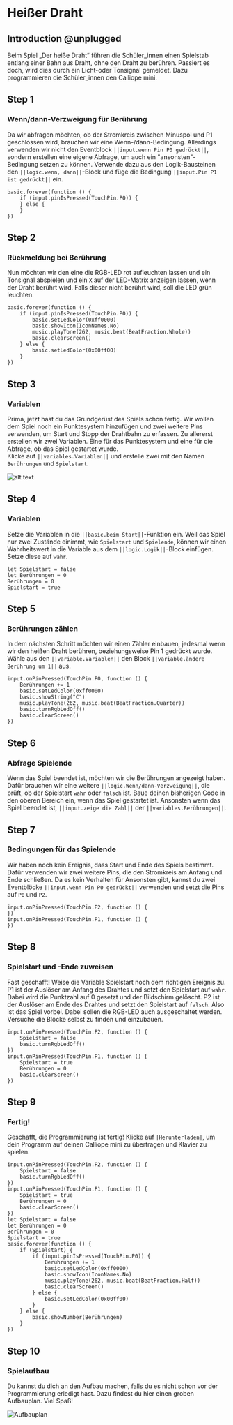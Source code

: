 # Heißer Draht

## Introduction @unplugged

Beim Spiel „Der heiße Draht“ führen die Schüler_innen einen Spielstab entlang 
einer Bahn aus Draht, ohne den Draht zu berühren. 
Passiert es doch, wird dies durch ein Licht-oder Tonsignal gemeldet. 
Dazu programmieren die Schüler_innen den Calliope mini.

## Step 1

### Wenn/dann-Verzweigung für Berührung

Da wir abfragen möchten, ob der Stromkreis zwischen Minuspol und P1 geschlossen wird, brauchen wir eine Wenn-/dann-Bedingung.
Allerdings verwenden wir nicht den Eventblock ``||input.wenn Pin P0 gedrückt||``, sondern erstellen eine eigene Abfrage, um auch ein "ansonsten"-Bedingung setzen zu können.
Verwende dazu aus den Logik-Bausteinen den ``||logic.wenn, dann||``-Block und füge die Bedingung ``||input.Pin P1 ist gedrückt||`` ein.

```blocks
basic.forever(function () {
    if (input.pinIsPressed(TouchPin.P0)) {
    } else {
    }
})
```

## Step 2

### Rückmeldung bei Berührung

Nun möchten wir den eine die RGB-LED rot aufleuchten lassen und ein Tonsignal abspielen und ein ``X`` auf der LED-Matrix anzeigen lassen, wenn der Draht berührt wird.
Falls dieser nicht berührt wird, soll die LED grün leuchten.

```blocks
basic.forever(function () {
    if (input.pinIsPressed(TouchPin.P0)) {
        basic.setLedColor(0xff0000)
        basic.showIcon(IconNames.No)
        music.playTone(262, music.beat(BeatFraction.Whole))
        basic.clearScreen()
    } else {
        basic.setLedColor(0x00ff00)
    }
})
```

## Step 3

### Variablen

Prima, jetzt hast du das Grundgerüst des Spiels schon fertig.
Wir wollen dem Spiel noch ein Punktesystem hinzufügen und zwei weitere Pins verwenden, um Start und Stopp der Drahtbahn zu erfassen.
Zu allererst erstellen wir zwei Variablen. Eine für das Punktesystem und eine für die Abfrage, ob das Spiel gestartet wurde.  
Klicke auf ``||variables.Variablen||`` und erstelle zwei mit den Namen ``Berührungen`` und ``Spielstart``.

![alt text](https://raw.githubusercontent.com/Amerlander/makecode-tutorials/master/assets/images/variablen.gif)

## Step 4 

### Variablen

Setze die Variablen in die ``||basic.beim Start||``-Funktion ein.
Weil das Spiel nur zwei Zustände einimmt, wie ``Spielstart`` und ``Spielende``, können wir einen 
Wahrheitswert in die Variable aus dem ``||logic.Logik||``-Block einfügen. Setze diese auf ``wahr``.


```blocks
let Spielstart = false
let Berührungen = 0
Berührungen = 0
Spielstart = true
```

## Step 5 

### Berührungen zählen

In dem nächsten Schritt möchten wir einen Zähler einbauen, jedesmal wenn wir den heißen Draht berühren, beziehungsweise Pin 1 gedrückt wurde.
Wähle aus den ``||variable.Variablen||`` den Block ``||variable.ändere Berührung um 1||`` aus.

```blocks
input.onPinPressed(TouchPin.P0, function () {
    Berührungen += 1
    basic.setLedColor(0xff0000)
    basic.showString("C")
    music.playTone(262, music.beat(BeatFraction.Quarter))
    basic.turnRgbLedOff()
    basic.clearScreen()
})
```

## Step 6

### Abfrage Spielende

Wenn das Spiel beendet ist, möchten wir die Berührungen angezeigt haben. Dafür brauchen wir eine weitere ``||logic.Wenn/dann-Verzweigung||``, die prüft, ob der Spielstart ``wahr`` oder ``falsch`` ist.
Baue deinen bisherigen Code in den oberen Bereich ein, wenn das Spiel gestartet ist. Ansonsten wenn das Spiel beendet ist, ``||input.zeige die Zahl||`` der ``||variables.Berührungen||``.

## Step 7

### Bedingungen für das Spielende
Wir haben noch kein Ereignis, dass Start und Ende des Spiels bestimmt. 
Dafür verwenden wir zwei weitere Pins, die den Stromkreis am Anfang und Ende schließen.
Da es kein Verhalten für Ansonsten gibt, kannst du zwei Eventblöcke ``||input.wenn Pin P0 gedrückt||`` verwenden und setzt die Pins auf ``P0`` und ``P2``.

```blocks
input.onPinPressed(TouchPin.P2, function () {
})
input.onPinPressed(TouchPin.P1, function () {
})
```

## Step 8

### Spielstart und -Ende zuweisen

Fast geschafft! Weise die Variable Spielstart noch dem richtigen Ereignis zu.
P1 ist der Auslöser am Anfang des Drahtes und setzt den Spielstart auf ``wahr``.
Dabei wird die Punktzahl auf 0 gesetzt und der Bildschirm gelöscht.
P2 ist der Auslöser am Ende des Drahtes und setzt den Spielstart auf ``falsch``. Also ist das Spiel vorbei. Dabei sollen die RGB-LED auch ausgeschaltet werden.
Versuche die Blöcke selbst zu finden und einzubauen.

```blocks
input.onPinPressed(TouchPin.P2, function () {
    Spielstart = false
    basic.turnRgbLedOff()
})
input.onPinPressed(TouchPin.P1, function () {
    Spielstart = true
    Berührungen = 0
    basic.clearScreen()
})
```

## Step 9

### Fertig! 
Geschafft, die Programmierung ist fertig! 
Klicke auf ``|Herunterladen|``, um dein Programm auf deinen Calliope mini zu übertragen und Klavier zu spielen.

```blocks
input.onPinPressed(TouchPin.P2, function () {
    Spielstart = false
    basic.turnRgbLedOff()
})
input.onPinPressed(TouchPin.P1, function () {
    Spielstart = true
    Berührungen = 0
    basic.clearScreen()
})
let Spielstart = false
let Berührungen = 0
Berührungen = 0
Spielstart = true
basic.forever(function () {
    if (Spielstart) {
        if (input.pinIsPressed(TouchPin.P0)) {
            Berührungen += 1
            basic.setLedColor(0xff0000)
            basic.showIcon(IconNames.No)
            music.playTone(262, music.beat(BeatFraction.Half))
            basic.clearScreen()
        } else {
            basic.setLedColor(0x00ff00)
        }
    } else {
        basic.showNumber(Berührungen)
    }
})

```

## Step 10

### Spielaufbau

Du kannst du dich an den Aufbau machen, falls du es nicht schon vor der Programmierung erledigt hast.
Dazu findest du hier einen groben Aufbauplan.
Viel Spaß!

![Aufbauplan](https://raw.githubusercontent.com/Amerlander/makecode-tutorials/master/assets/images/bauplan.png)